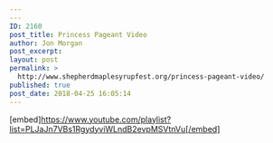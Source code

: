 ```yaml
---
---
ID: 2160
post_title: Princess Pageant Video
author: Jon Morgan
post_excerpt:
layout: post
permalink: >
  http://www.shepherdmaplesyrupfest.org/princess-pageant-video/
published: true
post_date: 2018-04-25 16:05:14
---
```

[embed]https://www.youtube.com/playlist?list=PLJaJn7VBs1RgydyviWLndB2evpMSVtnVu[/embed]
